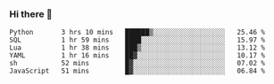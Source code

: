 ### Hi there 👋

<!--
**gustavkrist/gustavkrist** is a ✨ _special_ ✨ repository because its `README.md` (this file) appears on your GitHub profile.

Here are some ideas to get you started:

- 🔭 I’m currently working on ...
- 🌱 I’m currently learning ...
- 👯 I’m looking to collaborate on ...
- 🤔 I’m looking for help with ...
- 💬 Ask me about ...
- 📫 How to reach me: ...
- 😄 Pronouns: ...
- ⚡ Fun fact: ...
-->

<!--START_SECTION:waka-->

```text
Python       3 hrs 10 mins   ██████▒░░░░░░░░░░░░░░░░░░   25.46 %
SQL          1 hr 59 mins    ████░░░░░░░░░░░░░░░░░░░░░   15.97 %
Lua          1 hr 38 mins    ███▒░░░░░░░░░░░░░░░░░░░░░   13.12 %
YAML         1 hr 16 mins    ██▓░░░░░░░░░░░░░░░░░░░░░░   10.17 %
sh           52 mins         █▓░░░░░░░░░░░░░░░░░░░░░░░   07.02 %
JavaScript   51 mins         █▓░░░░░░░░░░░░░░░░░░░░░░░   06.84 %
```

<!--END_SECTION:waka-->
